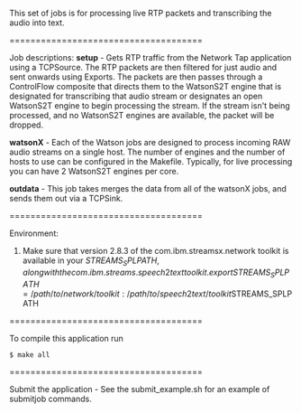 This set of jobs is for processing live RTP packets and transcribing the audio into text. 

=====================================

Job descriptions: 
**setup** - Gets RTP traffic from the Network Tap application using a TCPSource. 
The RTP packets are then filtered for just audio and sent onwards using Exports. 
The packets are then passes through a ControlFlow composite that directs them to the WatsonS2T
engine that is designated for transcribing that audio stream or designates an open WatsonS2T engine
to begin processing the stream. If the stream isn't being processed, and no WatsonS2T engines are 
available, the packet will be dropped. 

**watsonX** - Each of the Watson jobs are designed to process incoming RAW audio streams on a single host. 
The number of engines and the number of hosts to use can be configured in the Makefile. Typically, for 
live processing you can have 2 WatsonS2T engines per core. 

**outdata** - This job takes merges the data from all of the watsonX jobs, and sends them out via a 
TCPSink. 

=====================================

Environment: 

1. Make sure that version 2.8.3 of the com.ibm.streamsx.network toolkit is available in your $STREAMS_SPLPATH, 
along with the com.ibm.streams.speech2text toolkit. 
	export STREAMS_SPLPATH=/path/to/network/toolkit:/path/to/speech2text/toolkit$STREAMS_SPLPATH

=====================================

To compile this application run 

	$ make all 

=====================================

Submit the application - See the submit_example.sh for an example of submitjob commands.
